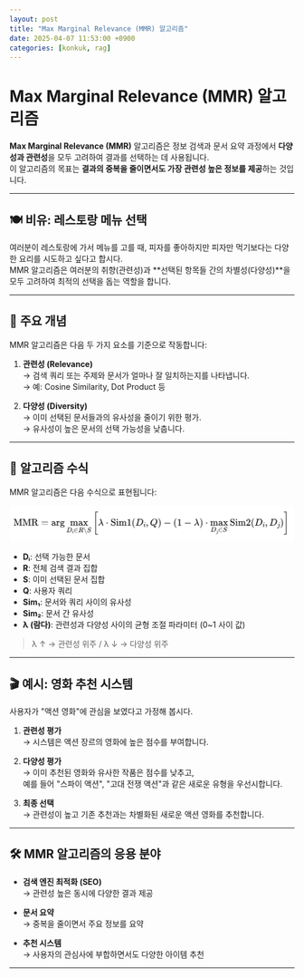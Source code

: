 ```yaml
---
layout: post
title: "Max Marginal Relevance (MMR) 알고리즘"
date: 2025-04-07 11:53:00 +0900
categories: [konkuk, rag]
--- 
```

# Max Marginal Relevance (MMR) 알고리즘

**Max Marginal Relevance (MMR)** 알고리즘은 정보 검색과 문서 요약 과정에서 **다양성과 관련성**을 모두 고려하여 결과를 선택하는 데 사용됩니다.  
이 알고리즘의 목표는 **결과의 중복을 줄이면서도 가장 관련성 높은 정보를 제공**하는 것입니다.

---

## 🍽️ 비유: 레스토랑 메뉴 선택

여러분이 레스토랑에 가서 메뉴를 고를 때, 피자를 좋아하지만 피자만 먹기보다는 다양한 요리를 시도하고 싶다고 합시다.  
MMR 알고리즘은 여러분의 취향(관련성)과 **선택된 항목들 간의 차별성(다양성)**을 모두 고려하여 최적의 선택을 돕는 역할을 합니다.

---

## 🧠 주요 개념

MMR 알고리즘은 다음 두 가지 요소를 기준으로 작동합니다:

1. **관련성 (Relevance)**  
   → 검색 쿼리 또는 주제와 문서가 얼마나 잘 일치하는지를 나타냅니다.  
   → 예: Cosine Similarity, Dot Product 등

2. **다양성 (Diversity)**  
   → 이미 선택된 문서들과의 유사성을 줄이기 위한 평가.  
   → 유사성이 높은 문서의 선택 가능성을 낮춥니다.

---

## 🧮 알고리즘 수식

MMR 알고리즘은 다음 수식으로 표현됩니다:

<div style="text-align: center;">
  <img src="/assets/images/mustree/mmr.png">
</div>

- **Dᵢ**: 선택 가능한 문서  
- **R**: 전체 검색 결과 집합  
- **S**: 이미 선택된 문서 집합  
- **Q**: 사용자 쿼리  
- **Sim₁**: 문서와 쿼리 사이의 유사성  
- **Sim₂**: 문서 간 유사성  
- **λ (람다)**: 관련성과 다양성 사이의 균형 조절 파라미터 (0~1 사이 값)

> λ ↑ → 관련성 위주 / λ ↓ → 다양성 위주

---

## 🎬 예시: 영화 추천 시스템

사용자가 "액션 영화"에 관심을 보였다고 가정해 봅시다.

1. **관련성 평가**  
   → 시스템은 액션 장르의 영화에 높은 점수를 부여합니다.

2. **다양성 평가**  
   → 이미 추천된 영화와 유사한 작품은 점수를 낮추고,  
     예를 들어 "스파이 액션", "고대 전쟁 액션"과 같은 새로운 유형을 우선시합니다.

3. **최종 선택**  
   → 관련성이 높고 기존 추천과는 차별화된 새로운 액션 영화를 추천합니다.

---

## 🛠️ MMR 알고리즘의 응용 분야

- **검색 엔진 최적화 (SEO)**  
  → 관련성 높은 동시에 다양한 결과 제공

- **문서 요약**  
  → 중복을 줄이면서 주요 정보를 요약

- **추천 시스템**  
  → 사용자의 관심사에 부합하면서도 다양한 아이템 추천

---


